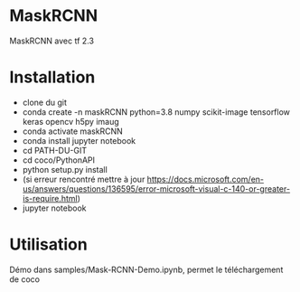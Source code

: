 # MaskRCNN
MaskRCNN avec tf 2.3

# Installation 

* clone du git 
* conda create -n maskRCNN python=3.8 numpy scikit-image tensorflow keras opencv h5py imaug
* conda activate maskRCNN
* conda install jupyter notebook
* cd PATH-DU-GIT
* cd coco/PythonAPI
* python setup.py install
* (si erreur rencontré mettre à jour https://docs.microsoft.com/en-us/answers/questions/136595/error-microsoft-visual-c-140-or-greater-is-require.html)
* jupyter notebook

# Utilisation

Démo dans samples/Mask-RCNN-Demo.ipynb, permet le téléchargement de coco

